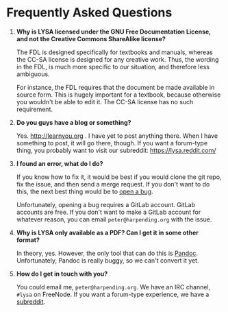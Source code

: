 # Frequently Asked Questions

1.  **Why is LYSA licensed under the GNU Free Documentation License, and not the
    Creative Commons ShareAlike license?**

    The FDL is designed specifically for textbooks and manuals, whereas the
    CC-SA license is designed for any creative work. Thus, the wording in the
    FDL, is much more specific to our situation, and therefore less
    ambiguous. 

    For instance, the FDL requires that the document be made available in source
    form. This is hugely important for a textbook, because otherwise you
    wouldn't be able to edit it. The CC-SA license has no such requirement.

2.  **Do you guys have a blog or something?**

    Yes. http://learnyou.org . I have yet to post anything there. When I have
    something to post, it will go there, though. If you want a forum-type thing,
    you probably want to visit our subreddit: https://lysa.reddit.com/

3.  **I found an error, what do I do?**

    If you know how to fix it, it would be best if you would clone the git repo,
    fix the issue, and then send a merge request. If you don't want to do this,
    the next best thing would be to
    [open a bug](https://gitlab.com/lysa/lysa/issues/new).

    Unfortunately, opening a bug requires a GitLab account. GitLab accounts are
    free. If you don't want to make a GitLab account for whatever reason, you
    can email `peter@harpending.org` with the issue.

4.  **Why is LYSA only available as a PDF? Can I get it in some other format?**

    In theory, yes. However, the only tool that can do this is
    [Pandoc](http://johnmacfarlane.net/pandoc/). Unfortunately, Pandoc is really
    buggy, so we can't convert it yet.

5.  **How do I get in touch with you?**

    You could email me, `peter@harpending.org`. We have an IRC channel, `#lysa`
    on FreeNode. If you want a forum-type experience, we have a
    [subreddit](https://lysa.reddit.com/).


    
